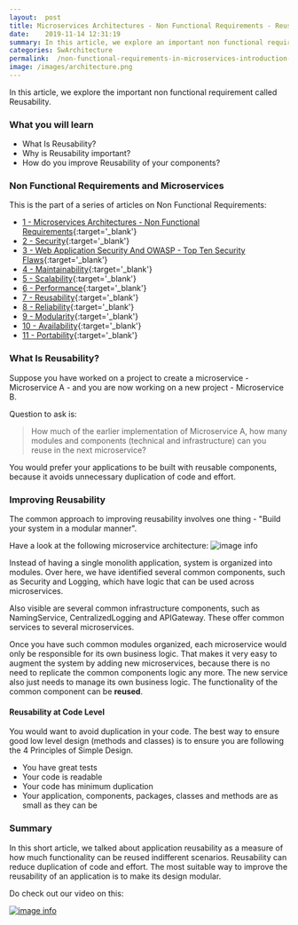 ```yaml
---
layout:  post
title: Microservices Architectures - Non Functional Requirements - Reusability
date:    2019-11-14 12:31:19
summary: In this article, we explore an important non functional requirement called Reusability. 
categories: SwArchitecture
permalink:  /non-functional-requirements-in-microservices-introduction-to-Reusability
image: /images/architecture.png
---
```


In this article, we explore the important non functional requirement called Reusability. 

### What you will learn
- What Is Reusability?
- Why is Reusability important?
- How do you improve Reusability of your components?



### Non Functional Requirements and Microservices

This is the part of a series of articles on Non Functional Requirements:

- [1 - Microservices Architectures - Non Functional Requirements](/non-functional-requirements-in-microservices-architectures){:target='_blank'}
- [2 - Security](/non-functional-requirements-in-microservices-introduction-to-Security){:target='_blank'}
- [3 - Web Application Security And OWASP - Top Ten Security Flaws](/web-application-security-owasp-top-ten){:target='_blank'}
- [4 - Maintainability](/non-functional-requirements-in-microservices-introduction-to-Maintainability){:target='_blank'}
- [5 - Scalability](/non-functional-requirements-in-microservices-introduction-to-Scalability){:target='_blank'}
- [6 - Performance](/non-functional-requirements-in-microservices-introduction-to-performance){:target='_blank'}
- [7 - Reusability](/non-functional-requirements-in-microservices-introduction-to-Reusability){:target='_blank'}
- [8 - Reliability](/non-functional-requirements-in-microservices-introduction-to-Reliability){:target='_blank'}
- [9 - Modularity](/modularity-non-functional-requirement-in-microservices){:target='_blank'}
- [10 - Availability](/availability-non-functional-requirement-in-microservices){:target='_blank'}
- [11 - Portability](/non-functional-requirements-in-microservices-introduction-to-portability){:target='_blank'}


### What Is Reusability?

Suppose you have worked on a project to create a microservice - Microservice A - and you are now working on a new project - Microservice B. 

Question to ask is:
> How much of the earlier implementation of Microservice A, how many modules and components (technical and infrastructure) can you reuse in the next microservice? 

You would prefer your applications to be built with reusable components, because it avoids unnecessary duplication of code and effort.

### Improving Reusability

The common approach to improving reusability involves one thing - "Build your system in a modular manner". 

Have a look at the following microservice architecture:
![image info](/images/Capture-031-02.png)

Instead of having a single monolith application, system is organized into modules. Over here, we have identified several common components, such as Security and Logging, which have logic that can be used across microservices.

Also visible are several common infrastructure components, such as NamingService, CentralizedLogging and APIGateway. These offer common services to several microservices. 

Once you have such common modules organized, each microservice would only be responsible for its own business logic. That makes it very easy to augment the system by adding new microservices, because there is no need to replicate the common components logic any more. The new service also just needs to manage its own business logic. The functionality of the common component can be **reused**.

#### Reusability at Code Level

You would want to avoid duplication in your code. The best way to ensure good low level design (methods and classes) is to ensure you are following the 4 Principles of Simple Design.
- You have great tests
- Your code is readable
- Your code has minimum duplication
- Your application, components, packages, classes and methods are as small as they can be

### Summary

In this short article, we talked about application reusability as a measure of how much functionality can be reused indifferent scenarios. Reusability can reduce duplication of code and effort. The most suitable way to improve the reusability of an application is to make its design modular.  

Do check out our video on this:

[![image info](/images/Capture-031-01.png)](https://www.youtube.com/watch?v=xfHgYXENDkk)

